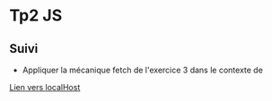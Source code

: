 # Tp2 JS


## Suivi

- Appliquer la mécanique fetch de l'exercice 3 dans le contexte de


[Lien vers localHost](http://localhost:8000/htdSession_H23_24/JS/travaux/sommatifs/tp2/tp2Voriginale/tp2-prog-interface-1/)